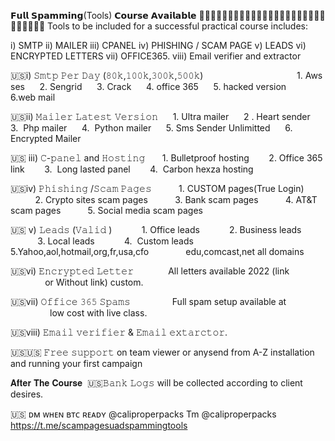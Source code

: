 𝗙𝘂𝗹𝗹 𝗦𝗽𝗮𝗺𝗺𝗶𝗻𝗴(Tools) 𝗖𝗼𝘂𝗿𝘀𝗲 𝗔𝘃𝗮𝗶𝗹𝗮𝗯𝗹𝗲 🚨🚨🚨🚨🚨🚨🚨🚨🚨🚨🚨🚨🚨🚨🚨🚨🚨🚨🚨🚨🚨🚨🚨🚨🚨🚨🚨🚨
Tools to be included for a successful practical course includes: 

i) SMTP
ii) MAILER
iii) CPANEL
iv) PHISHING / SCAM PAGE
v) LEADS
vi) ENCRYPTED LETTERS
vii) OFFICE365.
viii) Email verifier and extractor

🇺🇸i) 𝚂𝚖𝚝𝚙 𝙿𝚎𝚛 𝙳𝚊𝚢 (𝟾𝟶𝚔,𝟷𝟶𝟶𝚔,𝟹𝟶𝟶𝚔,𝟻𝟶𝟶𝚔)     
                            
     1. Aws ses 
     2. Sengrid
     3. Crack
     4. office 365
     5. hacked version
     6.web mail

🇺🇸ii) 𝙼𝚊𝚒𝚕𝚎𝚛 𝙻𝚊𝚝𝚎𝚜𝚝 𝚅𝚎𝚛𝚜𝚒𝚘𝚗
     1. Ultra mailer
     2 . Heart sender
     3.  Php mailer
     4.  Python mailer
     5. Sms Sender Unlimitted
     6. Encrypted Mailer

🇺🇸 iii) 𝙲-𝚙𝚊𝚗𝚎𝚕 and 𝙷𝚘𝚜𝚝𝚒𝚗𝚐
      1. Bulletproof hosting
       2. Office 365 link
       3.  Long lasted panel
       4.  Carbon hexza hosting

🇺🇸iv) 𝙿𝚑𝚒𝚜𝚑𝚒𝚗𝚐 /𝚂𝚌𝚊𝚖 𝙿𝚊𝚐𝚎𝚜
          1. CUSTOM pages(True Login)
          2. Crypto sites scam pages
          3. Bank scam pages 
          4. AT&T scam pages 
          5. Social media scam pages

🇺🇸 v) 𝙻𝚎𝚊𝚍𝚜 (𝚅𝚊𝚕𝚒𝚍 )
           1. Office leads 
           2. Business leads
           3. Local leads 
           4.  Custom leads
           5.Yahoo,aol,hotmail,org,fr,usa,cfo
              edu,comcast,net all domains

🇺🇸vi) 𝙴𝚗𝚌𝚛𝚢𝚙𝚝𝚎𝚍 𝙻𝚎𝚝𝚝𝚎𝚛
             All letters available 2022 (link     
              or Without link) custom.

🇺🇸vii) 𝙾𝚏𝚏𝚒𝚌𝚎 𝟹𝟼𝟻 𝚂𝚙𝚊𝚖𝚜
                Full spam setup available at      
                low cost with live class.

🇺🇸viii) 𝙴𝚖𝚊𝚒𝚕 𝚟𝚎𝚛𝚒𝚏𝚒𝚎𝚛 & 𝙴𝚖𝚊𝚒𝚕 𝚎𝚡𝚝𝚊𝚛𝚌𝚝𝚘𝚛.

🇺🇸🇺🇸 𝙵𝚛𝚎𝚎 𝚜𝚞𝚙𝚙𝚘𝚛𝚝 on team viewer or anysend from A-Z installation and running your first campaign 

𝐀𝐟𝐭𝐞𝐫 𝐓𝐡𝐞 𝐂𝐨𝐮𝐫𝐬𝐞  
🇺🇸𝙱𝚊𝚗𝚔 𝙻𝚘𝚐𝚜 will be collected according to client desires.

🇺🇸 ᴅᴍ ᴡʜᴇɴ ʙᴛᴄ ʀᴇᴀᴅʏ 
@caliproperpacks
Tm @caliproperpacks
https://t.me/scampagesuadspammingtools


 

